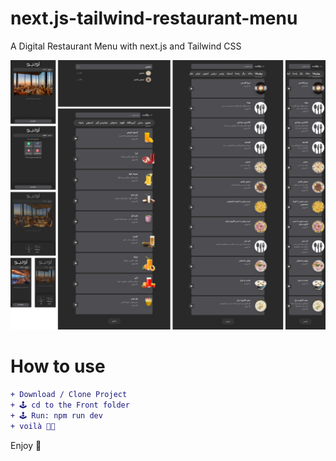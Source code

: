 # next.js-tailwind-restaurant-menu
A Digital Restaurant Menu with next.js and Tailwind CSS

![Cover](https://github.com/mojtabamoradli/next.js-tailwind-restaurant-menu/blob/main/Cover.png)

# How to use
```diff
+ Download / Clone Project
+ 🕹 cd to the Front folder
+ 🕹 Run: npm run dev
+ voilà 🤌🏼
```

Enjoy 🚀
